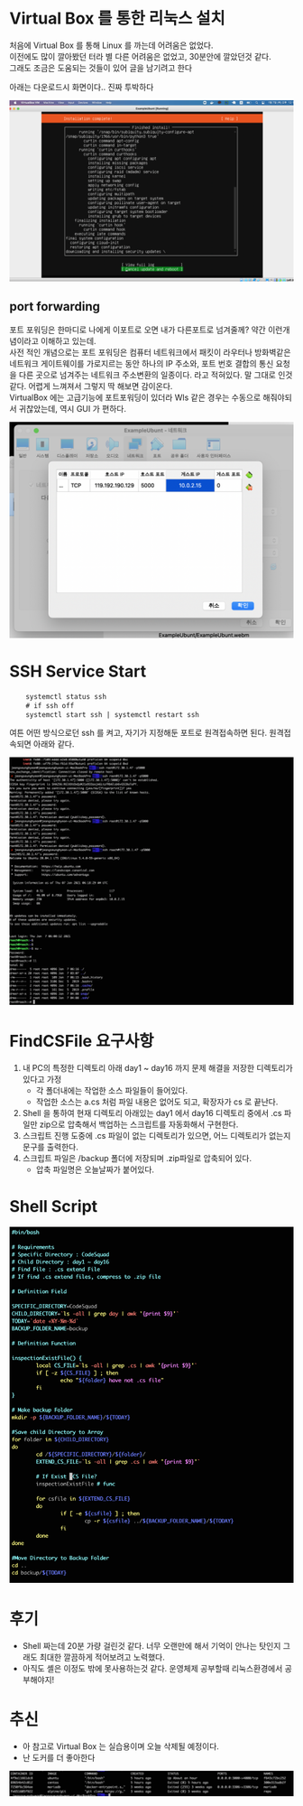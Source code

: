 # Virtual Box 를 통한 리눅스 설치

처음에 Virtual Box 를 통해 Linux 를 까는데 어려움은 없었다. <br>
이전에도 많이 깔아봤던 터라 별 다른 어려움은 없었고, 30분안에 깔았던것 같다. <br>
그래도 조금은 도움되는 것들이 있어 글을 남기려고 한다 <br>

아래는 다운로드시 화면이다.. 진짜 투박하다 <br>

![다운로드 화면](./Image/installubuntu.png)

## port forwarding

포트 포워딩은 한마디로 나에게 이포트로 오면 내가 다른포트로 넘겨줄께? 약간 이런개념이라고 이해하고 있는데. <br>
사전 적인 개념으로는 포트 포워딩은 컴퓨터 네트워크에서 패킷이 라우터나 방화벽같은 네트워크 게이트웨이를 가로지르는 동안 하나의 IP 주소와, 포트 번호 결합의
통신 요청을 다른 곳으로 넘겨주는 네트워크 주소변환의 일종이다. 라고 적혀있다. 말 그대로 인것 같다. 어렵게 느껴져서 그렇지 딱 해보면 감이온다. <br>
VirtualBox 에는 고급기능에 포트포워딩이 있더라 Wls 같은 경우는 수동으로 해줘야되서 귀찮았는데, 역시 GUI 가 편하다. <br>

![포트 포워딩](./Image/portpowading.png)

# SSH Service Start

```shell_script
    systemctl status ssh
    # if ssh off
    systemctl start ssh | systemctl restart ssh
```

여튼 어떤 방식으로던 ssh 를 켜고, 자기가 지정해둔 포트로 원격접속하면 된다. 원격접속되면 아래와 같다. <br>

![원격접속](./Image/ssh_connect.png)

# FindCSFile 요구사항

1. 내 PC의 특정한 디렉토리 아래 day1 ~ day16 까지 문제 해결을 저장한 디렉토리가 있다고 가정
   - 각 폴더내에는 작업한 소스 파일들이 들어있다.
   - 작업한 소스는 a.cs 처럼 파일 내용은 없어도 되고, 확장자가 cs 로 끝난다.
2. Shell 을 통하여 현재 디렉토리 아래있는 day1 에서 day16 디렉토리 중에서 .cs 파일만 zip으로 압축해서 백업하는 스크립트를 자동화해서 구현한다.
3. 스크립트 진행 도중에 .cs 파일이 없는 디렉토리가 있으면, 어느 디렉토리가 없는지 문구를 출력한다.
4. 스크립트 파일은 /backup 폴더에 저장되며 .zip파일로 압축되어 있다.
   - 압축 파일명은 오늘날짜가 붙어있다.

# Shell Script

![Shell](./Image/Shell.png)

# 후기

- Shell 짜는데 20분 가량 걸린것 같다. 너무 오랜만에 해서 기억이 안나는 탓인지 그래도 최대한 깔끔하게 적어보려고 노력했다.
- 아직도 셸은 이정도 밖에 못사용하는것 같다. 운영체제 공부할때 리눅스환경에서 공부해야지!

# 추신

- 아 참고로 Virtual Box 는 실습용이며 오늘 삭제될 예정이다.
- 난 도커를 더 좋아한다

![Docker_Ubuntu](./Image/docker_build.png)
